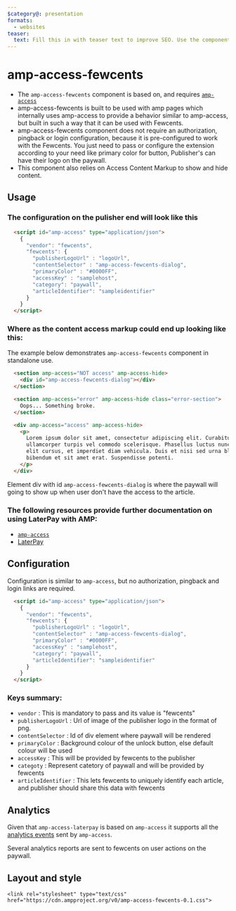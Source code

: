 ```yaml
---
$category@: presentation
formats:
  - websites
teaser:
  text: Fill this in with teaser text to improve SEO. Use the component description.
---
```


# amp-access-fewcents

-   The `amp-access-fewcents` component is based on, and requires [`amp-access`](../amp-access/amp-access.md)
-   amp-access-fewcents is built to be used with amp pages which internally uses amp-access to provide a behavior similar to amp-access, but built in such a way that it can be used with Fewcents.
-   amp-access-fewcents component does not require an authorization, pingback or login configuration, because it is pre-configured to work with the Fewcents. You just need to pass or configure the extension according to your need like primary color for button, Publisher's can have their logo on the paywall.
-   This component also relies on Access Content Markup to show and hide content.

## Usage

### The configuration on the pulisher end will look like this

```html
  <script id="amp-access" type="application/json">
    {
      "vendor": "fewcents",
      "fewcents": {
        "publisherLogoUrl" : "logoUrl",
        "contentSelector" : "amp-access-fewcents-dialog",
        "primaryColor" : "#0000FF",
        "accessKey" : "samplehost",
        "category": "paywall",
        "articleIdentifier": "sampleidentifier"
      }
    }
  </script>
```

### Where as the content access markup could end up looking like this:

The example below demonstrates `amp-access-fewcents` component in standalone use.

```html
  <section amp-access="NOT access" amp-access-hide>
    <div id="amp-access-fewcents-dialog"></div>
  </section>

  <section amp-access="error" amp-access-hide class="error-section">
    Oops... Something broke.
  </section>

  <div amp-access="access" amp-access-hide>
    <p>
      Lorem ipsum dolor sit amet, consectetur adipiscing elit. Curabitur
      ullamcorper turpis vel commodo scelerisque. Phasellus luctus nunc ut
      elit cursus, et imperdiet diam vehicula. Duis et nisi sed urna blandit
      bibendum et sit amet erat. Suspendisse potenti.
    </p>
  </div>
```

Element div with id `amp-access-fewcents-dialog` is where the paywall will going to show up when user don't have the access to the article.

### The following resources provide further documentation on using LaterPay with AMP:

-   [`amp-access`](https://amp.dev/documentation/components/amp-access)
-   [LaterPay](https://www.fewcents.co/)

## Configuration

Configuration is similar to `amp-access`, but no authorization, pingback and login links are required.

```html
  <script id="amp-access" type="application/json">
    {
      "vendor": "fewcents",
      "fewcents": {
        "publisherLogoUrl" : "logoUrl",
        "contentSelector" : "amp-access-fewcents-dialog",
        "primaryColor" : "#0000FF",
        "accessKey" : "samplehost",
        "category": "paywall",
        "articleIdentifier": "sampleidentifier"
      }
    }
  </script>
```

### Keys summary:

-   `vendor` : This is mandatory to pass and its value is "fewcents"
-   `publisherLogoUrl` : Url of image of the publisher logo in the format of png.
-   `contentSelector` : Id of div element where paywall will be rendered
-   `primaryColor` : Background colour of the unlock button, else default colour will be used
-   `accessKey` : This will be provided by fewcents to the publisher
-   `categoty` : Represent catetory of paywall and will be provided by fewcents
-   `articleIdentifier` : This lets fewcents to uniquely identify each article, and publisher should share this data with fewcents

## Analytics

Given that `amp-access-laterpay` is based on `amp-access` it supports all the [analytics events](../amp-access/amp-access.md) sent by `amp-access`.

Several analytics reports are sent to fewcents on user actions on the paywall.

## Layout and style

```
<link rel="stylesheet" type="text/css" href="https://cdn.ampproject.org/v0/amp-access-fewcents-0.1.css">
```
